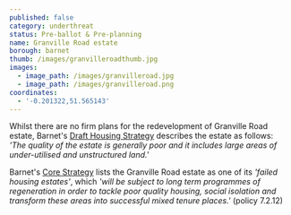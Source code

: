 ```yaml
---
published: false
category: underthreat
status: Pre-ballot & Pre-planning
name: Granville Road estate
borough: barnet
thumb: /images/granvilleroadthumb.jpg
images:
  - image_path: /images/granvilleroad.jpg
  - image_path: /images/granvilleroad.png
coordinates:
  - '-0.201322,51.565143'
---
```

Whilst there are no firm plans for the redevelopment of Granville Road estate, Barnet's [Draft Housing Strategy](https://engage.barnet.gov.uk/1726/documents/1850) describes the estate as follows: _'The quality of the estate is generally poor and it includes large areas of under-utilised and unstructured land.'_

Barnet's [Core Strategy](https://www.barnet.gov.uk/sites/default/files/assets/citizenportal/documents/planningconservationandbuildingcontrol/PlanningPolicy/LocalPlan/DPD/LocalPlanCoreStrategyDPDSeptember2012.pdf) lists the Granville Road estate as one of its _'failed housing estates'_, which _'will be subject to long term programmes of regeneration in order to tackle poor quality housing, social isolation and transform these areas into successful mixed tenure places.'_ (policy 7.2.12)
